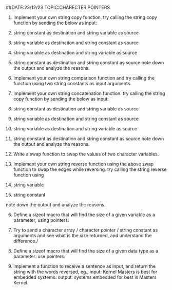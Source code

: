 ##DATE:23/12/23          TOPIC:CHARECTER POINTERS


1) Implement your own string copy function.
try calling the string copy function by sending the below as input:
1) string constant as destination and string variable as source
2) string variable as destination and string constant as source
3) string variable as destination and string variable as source
4) string constant as destination and string constant as source
  note down the output and analyze the reasons.

2) Implement your own string comparison function and try calling the function using two string constants as input arguments.

3) Implement your own string concatenation function.
try calling the string copy function by sending the below as input:
1) string constant as destination and string variable as source
2) string variable as destination and string constant as source
3) string variable as destination and string variable as source
4) string constant as destination and string constant as source
note down the output and analyze the reasons.

4) Write a swap function to swap the values of two character variables.

5) Implement your own string reverse function using the above swap function to swap the edges while reversing.
try calling the string reverse function using
1) string variable
2) string constant

note down the output and analyze the reasons.

6) Define a sizeof macro that will find the size of a given variable as a parameter, using pointers.

7) Try to send a character array / character pointer / string constant as arguments and see what is the size returned, and understand the difference./

8) Define a sizeof macro that will find the size of a given data type as a parameter. use pointers.

9) implement a function to receive a sentence as input, and return the string with the words reversed,
eg., input: Kernel Masters is best for embedded systems.
output: systems embedded for best is Masters Kernel.
